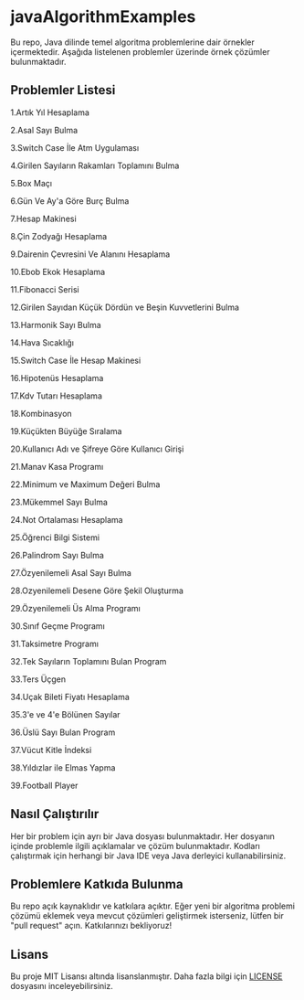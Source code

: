 # javaAlgorithmExamples

Bu repo, Java dilinde temel algoritma problemlerine dair örnekler içermektedir. Aşağıda listelenen problemler üzerinde örnek çözümler bulunmaktadır.

## Problemler Listesi

 1.Artık Yıl Hesaplama 
 
 2.Asal Sayı Bulma
 
 3.Switch Case İle Atm Uygulaması
 
 4.Girilen Sayıların Rakamları Toplamını Bulma
 
 5.Box Maçı 
 
 6.Gün Ve Ay'a Göre Burç Bulma
 
 7.Hesap Makinesi 
 
 8.Çin Zodyağı Hesaplama
 
 9.Dairenin Çevresini Ve Alanını Hesaplama 
 
 10.Ebob Ekok Hesaplama
 
 11.Fibonacci Serisi
 
 12.Girilen Sayıdan Küçük Dördün ve Beşin Kuvvetlerini Bulma
 
 13.Harmonik Sayı Bulma
 
 14.Hava Sıcaklığı 
 
 15.Switch Case İle Hesap Makinesi 
 
 16.Hipotenüs Hesaplama 
 
 17.Kdv Tutarı Hesaplama 
 
 18.Kombinasyon
 
 19.Küçükten Büyüğe Sıralama
 
 20.Kullanıcı Adı ve Şifreye Göre Kullanıcı Girişi
 
 21.Manav Kasa Programı 
 
 22.Minimum ve Maximum Değeri Bulma
 
 23.Mükemmel Sayı Bulma
 
 24.Not Ortalaması Hesaplama 
 
 25.Öğrenci Bilgi Sistemi
 
 26.Palindrom Sayı Bulma
 
 27.Özyenilemeli Asal Sayı Bulma
 
 28.Ozyenilemeli Desene Göre Şekil Oluşturma
 
 29.Özyenilemeli Üs Alma Programı
 
 30.Sınıf Geçme Programı 
 
 31.Taksimetre Programı 
 
 32.Tek Sayıların Toplamını Bulan Program 
 
 33.Ters Üçgen 
 
 34.Uçak Bileti Fiyatı Hesaplama
 
 35.3'e ve 4'e Bölünen Sayılar
 
 36.Üslü Sayı Bulan Program 
 
 37.Vücut Kitle İndeksi
 
 38.Yıldızlar ile Elmas Yapma 

 39.Football Player
## Nasıl Çalıştırılır

Her bir problem için ayrı bir Java dosyası bulunmaktadır. Her dosyanın içinde problemle ilgili açıklamalar ve çözüm bulunmaktadır. Kodları çalıştırmak için herhangi bir Java IDE veya Java derleyici kullanabilirsiniz.

## Problemlere Katkıda Bulunma

Bu repo açık kaynaklıdır ve katkılara açıktır. Eğer yeni bir algoritma problemi çözümü eklemek veya mevcut çözümleri geliştirmek isterseniz, lütfen bir "pull request" açın. Katkılarınızı bekliyoruz!

## Lisans

Bu proje MIT Lisansı altında lisanslanmıştır. Daha fazla bilgi için [LICENSE](LICENSE) dosyasını inceleyebilirsiniz.
